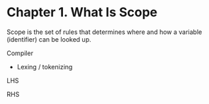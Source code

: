 # Chapter 1. What Is Scope

Scope is the set of rules that determines where and how a variable (identifier) can be looked up.

Compiler

- Lexing / tokenizing
  <!-- - -->
  <!-- - -->

LHS

RHS
